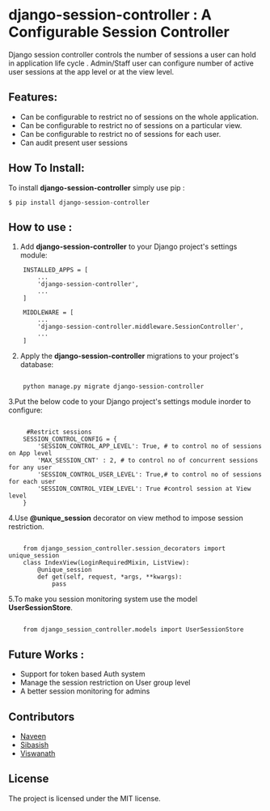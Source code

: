 
django-session-controller : A Configurable Session Controller
=============================

Django session controller controls the number of sessions a user can hold in application life cycle . Admin/Staff user can configure number of active user sessions at the app level or at the view level.

Features:
---------
- Can be configurable to restrict no of sessions on the whole application.
- Can be configurable to restrict no of sessions on a particular view.
- Can be configurable to restrict no of sessions for each user.
- Can audit present user sessions

How To Install:
---------------
To install **django-session-controller** simply use pip :

``` {.sourceCode .bash}
$ pip install django-session-controller

```
How to use :
------------
1. Add **django-session-controller** to your Django project's settings module:


``` {.sourceCode .py}
    INSTALLED_APPS = [
        ...
        'django-session-controller',
        ...
    ]
    
    MIDDLEWARE = [
        ...
        'django-session-controller.middleware.SessionController',
        ...
    ]
```
2. Apply the **django-session-controller** migrations to your project's database:

``` {.sourceCode .py}

    python manage.py migrate django-session-controller

```
3.Put the below code to your Django project's settings module inorder to configure:

``` {.sourceCode .py}
   
     #Restrict sessions
    SESSION_CONTROL_CONFIG = {
        'SESSION_CONTROL_APP_LEVEL': True, # to control no of sessions on App level
        'MAX_SESSION_CNT' : 2, # to control no of concurrent sessions for any user
        'SESSION_CONTROL_USER_LEVEL': True,# to control no of sessions for each user
        'SESSION_CONTROL_VIEW_LEVEL': True #control session at View level
    }
```

4.Use **@unique_session** decorator on view method to impose session restriction.
``` {.sourceCode .py}
    
    from django_session_controller.session_decorators import unique_session
    class IndexView(LoginRequiredMixin, ListView):
        @unique_session
        def get(self, request, *args, **kwargs):
            pass
```
5.To make you session monitoring system use the model **UserSessionStore**.
``` {.sourceCode .py}

    from django_session_controller.models import UserSessionStore
```

Future Works :
--------------
- Support for token based Auth system
- Manage the session restriction on User group level
- A better session monitoring for admins

## Contributors
- [Naveen](https://github.com/naveen-varshney)
- [Sibasish](https://github.com/Sibasish1992)
- [Viswanath](https://github.com/viswanathreddy)

License
-------

The project is licensed under the MIT license.


